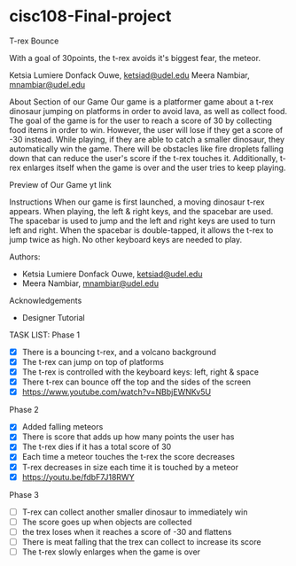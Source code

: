# cisc108-Final-project

T-rex Bounce

With a goal of 30points, the t-rex avoids it's biggest fear, the meteor. 


Ketsia Lumiere Donfack Ouwe, ketsiad@udel.edu
Meera Nambiar, mnambiar@udel.edu

About Section of our Game
Our game is a platformer game about a t-rex dinosaur jumping on platforms in order to avoid lava, as well 
as collect food. The goal of the game is for the user to reach a score of 30 by collecting food items in 
order to win. However, the user will lose if they get a score of -30 instead. While playing, if they are 
able to catch a smaller dinosaur, they automatically win the game. There will be obstacles like fire droplets 
falling down that can reduce the user's score if the t-rex touches it. Additionally, t-rex enlarges itself when 
the game is over and the user tries to keep playing.

Preview of Our Game
yt link

Instructions
When our game is first launched, a moving dinosaur t-rex appears. When playing, the left & right keys, 
and the spacebar are used. The spacebar is used to jump and the left and right keys are used to turn left and right.
When the spacebar is double-tapped, it allows the t-rex to jump twice as high. No other keyboard keys are needed to play.   

Authors: 
- Ketsia Lumiere Donfack Ouwe, ketsiad@udel.edu
- Meera Nambiar, mnambiar@udel.edu

Acknowledgements
- Designer Tutorial

TASK LIST:
Phase 1
- [x] There is a bouncing t-rex, and a volcano background
- [x] The t-rex can jump on top of platforms
- [x] The t-rex is controlled with the keyboard keys: left, right & space
- [x] There t-rex can bounce off the top and the sides of the screen
- [x] https://www.youtube.com/watch?v=NBbjEWNKv5U

Phase 2 
- [x] Added falling meteors
- [x] There is score that adds up how many points the user has
- [x] The t-rex dies if it has a total score of 30
- [x] Each time a meteor touches the t-rex the score decreases
- [x] T-rex decreases in size each time it is touched by a meteor
- [x] https://youtu.be/fdbF7J18RWY

Phase 3
- [ ] T-rex can collect another smaller dinosaur to immediately win
- [ ] The score goes up when objects are collected
- [ ] the trex loses when it reaches a score of -30 and flattens 
- [ ] There is meat falling that the trex can collect to increase its score
- [ ] The t-rex slowly enlarges when the game is over
